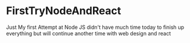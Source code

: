 # FirstTryNodeAndReact


Just My first Attempt at Node JS didn't have much time today to finish up everything but will continue another time with web design and react
